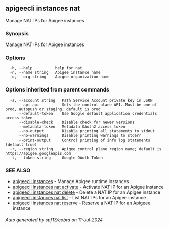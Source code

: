 ## apigeecli instances nat

Manage NAT IPs for Apigee instances

### Synopsis

Manage NAT IPs for Apigee instances

### Options

```
  -h, --help          help for nat
  -n, --name string   Apigee instance name
  -o, --org string    Apigee organization name
```

### Options inherited from parent commands

```
  -a, --account string   Path Service Account private key in JSON
      --api api          Sets the control plane API. Must be one of prod, autopush or staging; default is prod
      --default-token    Use Google default application credentials access token
      --disable-check    Disable check for newer versions
      --metadata-token   Metadata OAuth2 access token
      --no-output        Disable printing all statements to stdout
      --no-warnings      Disable printing warnings to stderr
      --print-output     Control printing of info log statements (default true)
  -r, --region string    Apigee control plane region name; default is https://apigee.googleapis.com
  -t, --token string     Google OAuth Token
```

### SEE ALSO

* [apigeecli instances](apigeecli_instances.md)	 - Manage Apigee runtime instances
* [apigeecli instances nat activate](apigeecli_instances_nat_activate.md)	 - Activate NAT IP for an Apigee instance
* [apigeecli instances nat delete](apigeecli_instances_nat_delete.md)	 - Delete a NAT IP for an Apigee instance
* [apigeecli instances nat list](apigeecli_instances_nat_list.md)	 - List NAT IPs for an Apigee instance
* [apigeecli instances nat reserve](apigeecli_instances_nat_reserve.md)	 - Reserve a NAT IP for an Apigeee instance

###### Auto generated by spf13/cobra on 11-Jul-2024
